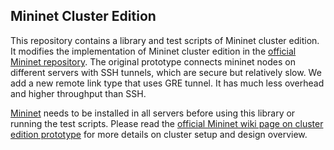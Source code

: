 ## Mininet Cluster Edition
This repository contains a library and test scripts of Mininet cluster
edition. It modifies the implementation of Mininet cluster edition in the
[official Mininet repository]. The original prototype connects mininet nodes
on different servers with SSH tunnels, which are secure but relatively slow. We
add a new remote link type that uses GRE tunnel. It has much less overhead and
higher throughput than SSH.

[Mininet] needs to be installed in all servers before using this library or
running the test scripts. Please read the [official Mininet wiki page on cluster
edition prototype] for more details on cluster setup and design overview.


[Mininet]: <https://github.com/mininet/mininet/>
[official Mininet repository]: <https://github.com/mininet/mininet/>
[official Mininet wiki page on cluster edition prototype]:<https://github.com/mininet/mininet/wiki/Cluster-Edition-Prototype>
